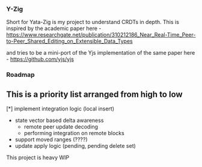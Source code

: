 ### Y-Zig

Short for Yata-Zig is my project to understand CRDTs in depth.
This is inspired by the academic paper here - https://www.researchgate.net/publication/310212186_Near_Real-Time_Peer-to-Peer_Shared_Editing_on_Extensible_Data_Types

and tries to be a mini-port of the Yjs implementation of the same paper here -
https://github.com/yjs/yjs

### Roadmap
## This is a priority list arranged from high to low
[*] implement integration logic (local insert)
- state vector based delta awareness
  - remote peer update decoding
  - performing integration on remote blocks
- support moved ranges (????)
- update apply logic (pending, pending delete set)


This project is heavy WIP
